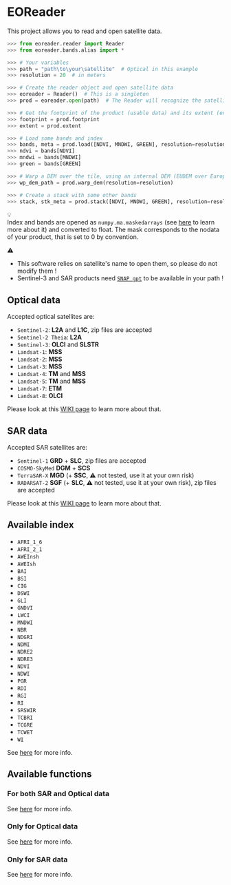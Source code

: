 # EOReader

This project allows you to read and open satellite data.

```python
>>> from eoreader.reader import Reader
>>> from eoreader.bands.alias import *

>>> # Your variables
>>> path = "path\to\your\satellite"  # Optical in this example
>>> resolution = 20  # in meters

>>> # Create the reader object and open satellite data
>>> eoreader = Reader()  # This is a singleton
>>> prod = eoreader.open(path)  # The Reader will recognize the satellite type from its name

>>> # Get the footprint of the product (usable data) and its extent (envelope of the tile)
>>> footprint = prod.footprint
>>> extent = prod.extent

>>> # Load some bands and index
>>> bands, meta = prod.load([NDVI, MNDWI, GREEN], resolution=resolution)
>>> ndvi = bands[NDVI]
>>> mndwi = bands[MNDWI]
>>> green = bands[GREEN]

>>> # Warp a DEM over the tile, using an internal DEM (EUDEM over Europe, MERIT DEM everywhere else)
>>> wp_dem_path = prod.warp_dem(resolution=resolution)

>>> # Create a stack with some other bands
>>> stack, stk_meta = prod.stack([NDVI, MNDWI, GREEN], resolution=resolution)
```

:bulb:  
Index and bands are opened as `numpy.ma.maskedarrays` 
(see [here](https://numpy.org/doc/stable/reference/maskedarray.generic.html) to learn more about it) and converted to float.
The mask corresponds to the nodata of your product, that is set to 0 by convention.

:warning:  

- This software relies on satellite's name to open them, so please do not modify them !
- Sentinel-3 and SAR products need [`SNAP gpt`](https://senbox.atlassian.net/wiki/spaces/SNAP/pages/70503590/Creating+a+GPF+Graph) to be available in your path !

## Optical data

Accepted optical satellites are:

- `Sentinel-2`: **L2A** and **L1C**, zip files are accepted
- `Sentinel-2 Theia`: **L2A**
- `Sentinel-3`: **OLCI** and **SLSTR**
- `Landsat-1`: **MSS**
- `Landsat-2`: **MSS**
- `Landsat-3`: **MSS**
- `Landsat-4`: **TM** and **MSS**
- `Landsat-5`: **TM** and **MSS**
- `Landsat-7`: **ETM**
- `Landsat-8`: **OLCI**

Please look at this [WIKI page](https://code.sertit.unistra.fr/extracteo/extracteo/-/wikis/Satellites/Optical) to learn more about that.

## SAR data

Accepted SAR satellites are:

- `Sentinel-1` **GRD** + **SLC**, zip files are accepted
- `COSMO-SkyMed` **DGM** + **SCS**
- `TerraSAR-X` **MGD** (+ **SSC**, :warning: not tested, use it at your own risk)
- `RADARSAT-2` **SGF** (+ **SLC**, :warning: not tested, use it at your own risk), zip files are accepted

Please look at this [WIKI page](https://code.sertit.unistra.fr/extracteo/extracteo/-/wikis/Satellites/SAR) to learn more about that.

## Available index

- `AFRI_1_6`
- `AFRI_2_1`
- `AWEInsh`
- `AWEIsh`
- `BAI`
- `BSI`
- `CIG`
- `DSWI`
- `GLI`
- `GNDVI`
- `LWCI`
- `MNDWI`
- `NBR`
- `NDGRI`
- `NDMI`
- `NDRE2`
- `NDRE3`
- `NDVI`
- `NDWI`
- `PGR`
- `RDI`
- `RGI`
- `RI`
- `SRSWIR`
- `TCBRI`
- `TCGRE`
- `TCWET`
- `WI`

See [here](https://extracteo.pages.sertit.unistra.fr/eoreader/index.m.html) for more info.

## Available functions

### For both SAR and Optical data

See [here](https://extracteo.pages.sertit.unistra.fr/eoreader/products/product.html) for more info.

### Only for Optical data

See [here](https://extracteo.pages.sertit.unistra.fr/eoreader/products/optical/optical_product.html) for more info.

### Only for SAR data

See [here](https://extracteo.pages.sertit.unistra.fr/eoreader/products/sar/sar_product.html) for more info.


